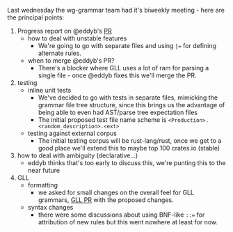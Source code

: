
Last wednesday the wg-grammar team had it's biweekly meeting - here are the principal points:

1. Progress report on @eddyb's [PR](https://github.com/rust-lang-nursery/wg-grammar/pull/13)
	- how to deal with unstable features
		- We're going to go with separate files and using `|=` for defining alternate rules.
	- when to merge @eddyb's PR?
		- There's a blocker where GLL uses a lot of ram for parsing a single file - once @eddyb fixes this we'll merge the PR.
2. testing
	- inline unit tests
		- We've decided to go with tests in separate files, mimicking the grammar file tree structure, since this brings us the advantage of being able to even had AST/parse tree expectation files
		- The initial proposed test file name scheme is `<Production>.<random_description>.<ext>`
	- testing against external corpus
		- The initial testing corpus will be rust-lang/rust, once we get to a good place we'll extend this to maybe top 100 crates.io (stable)
3. how to deal with ambiguity (declarative...)
	- eddyb thinks that's too early to discuss this, we're punting this to the near future
4. GLL
	- formatting
		- we asked for small changes on the overall feel for GLL grammars, [GLL PR](https://github.com/lykenware/gll/pull/74) with the proposed changes.
	- syntax changes
		- there were some discussions about using BNF-like `::=` for attribution of new rules but this went nowhere at least for now.

